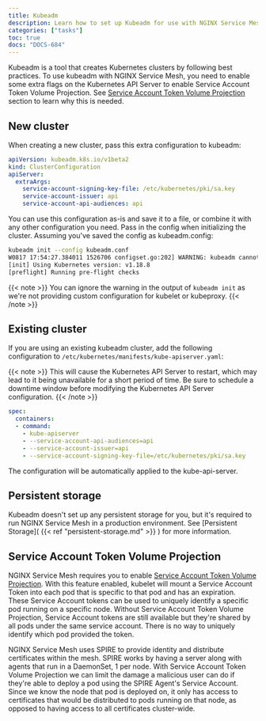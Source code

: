 ```yaml
---
title: Kubeadm
description: Learn how to set up Kubeadm for use with NGINX Service Mesh.
categories: ["tasks"]
toc: true
docs: "DOCS-684"
---
```


Kubeadm is a tool that creates Kubernetes clusters by following best practices. To use kubeadm with NGINX Service Mesh, you need to enable some extra flags on the Kubernetes API Server to enable Service Account Token Volume Projection. See [Service Account Token Volume Projection](#service-account-token-volume-projection) section to learn why this is needed.

## New cluster

When creating a new cluster, pass this extra configuration to kubeadm:

```yaml
apiVersion: kubeadm.k8s.io/v1beta2
kind: ClusterConfiguration
apiServer:
  extraArgs:
    service-account-signing-key-file: /etc/kubernetes/pki/sa.key
    service-account-issuer: api
    service-account-api-audiences: api
```

You can use this configuration as-is and save it to a file, or combine it with any other configuration you need. Pass in the config when initializing the cluster. Assuming you've saved the config as kubeadm.config:

```bash
kubeadm init --config kubeadm.conf
W0817 17:54:27.384011 1526706 configset.go:202] WARNING: kubeadm cannot validate component configs for API groups [kubelet.config.k8s.io kubeproxy.config.k8s.io]
[init] Using Kubernetes version: v1.18.8
[preflight] Running pre-flight checks
```

{{< note >}}
You can ignore the warning in the output of `kubeadm init` as we're not providing custom configuration for kubelet or kubeproxy.
{{< /note >}}

## Existing cluster

If you are using an existing kubeadm cluster, add the following configuration to `/etc/kubernetes/manifests/kube-apiserver.yaml`:

{{< note >}}
This will cause the Kubernetes API Server to restart, which may lead to it being unavailable for a short period of time. Be sure to schedule a downtime window before modifying the Kubernetes API Server configuration.
{{< /note >}}

```yaml
spec:
  containers:
  - command:
    - kube-apiserver
    - --service-account-api-audiences=api
    - --service-account-issuer=api
    - --service-account-signing-key-file=/etc/kubernetes/pki/sa.key
```

The configuration will be automatically applied to the kube-api-server.

## Persistent storage

Kubeadm doesn't set up any persistent storage for you, but it's required to run NGINX Service Mesh in a production environment. See [Persistent Storage]( {{< ref "persistent-storage.md" >}} ) for more information.

## Service Account Token Volume Projection

NGINX Service Mesh requires you to enable [Service Account Token Volume Projection](https://kubernetes.io/docs/tasks/configure-pod-container/configure-service-account/#service-account-token-volume-projection). With this feature enabled, kubelet will mount a Service Account Token into each pod that is specific to that pod and has an expiration. These Service Account tokens can be used to uniquely identify a specific pod running on a specific node. Without Service Account Token Volume Projection, Service Account tokens are still available but they're shared by all pods under the same service account. There is no way to uniquely identify which pod provided the token.

NGINX Service Mesh uses SPIRE to provide identity and distribute certificates within the mesh. SPIRE works by having a server along with agents that run in a DaemonSet, 1 per node. With Service Account Token Volume Projection we can limit the damage a malicious user can do if they're able to deploy a pod using the SPIRE Agent's Service Account. Since we know the node that pod is deployed on, it only has access to certificates that would be distributed to pods running on that node, as opposed to having access to all certificates cluster-wide.
